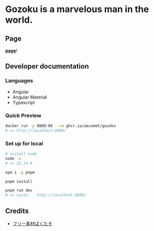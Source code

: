 # Gozoku is a marvelous man in the world.

## Page

**[page](https://aecomet.github.io/gozoku)**!

## Developer documentation

### Languages

- Angular
- Angular Material
- Typescript

### Quick Preview

```sh
docker run -p 8888:80 --rm ghcr.io/aecomet/gozoku
# => http://localhost:8888/
```

### Set up for local

```sh
# install node
node -v
# => 22.14.0

npm i -g pnpm

pnpm install

pnpm run dev
# => Local:   http://localhost:8888/
```

## Credits

- [フリー素材ぱくたそ](https://www.pakutaso.com)
